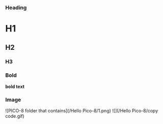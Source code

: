 ### Heading

# H1
## H2
### H3

### Bold

**bold text**


### Image

![PICO-8 folder that contains](/Hello Pico-8/1.png)
![](/Hello Pico-8/copy code.gif)


